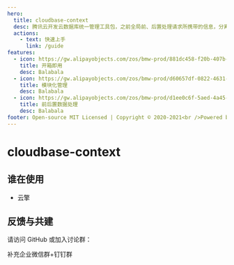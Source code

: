 ```yaml
---
hero:
  title: cloudbase-context
  desc: 腾讯云开发云数据库统一管理工具包，之前全局前、后置处理请求所携带的信息，分离业务以及请求代码相关。方便后续开发容错，随时做处理。
  actions:
    - text: 快速上手
      link: /guide
features:
  - icon: https://gw.alipayobjects.com/zos/bmw-prod/881dc458-f20b-407b-947a-95104b5ec82b/k79dm8ih_w144_h144.png
    title: 开箱即用
    desc: Balabala
  - icon: https://gw.alipayobjects.com/zos/bmw-prod/d60657df-0822-4631-9d7c-e7a869c2f21c/k79dmz3q_w126_h126.png
    title: 模块化管理
    desc: Balabala
  - icon: https://gw.alipayobjects.com/zos/bmw-prod/d1ee0c6f-5aed-4a45-a507-339a4bfe076c/k7bjsocq_w144_h144.png
    title: 前后置数据处理
    desc: Balabala
footer: Open-source MIT Licensed | Copyright © 2020-2021<br />Powered by [SouWind](https://github.com/SouWinds/cloudbase-context)
---
```

# cloudbase-context
## 谁在使用
- 云擎

## 反馈与共建
请访问 GitHub 或加入讨论群：

补充企业微信群+钉钉群